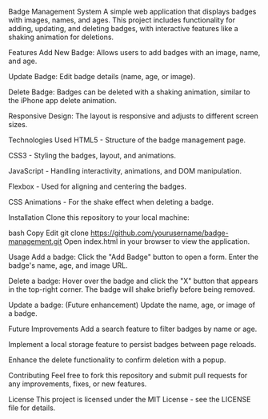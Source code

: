Badge Management System
A simple web application that displays badges with images, names, and ages. This project includes functionality for adding, updating, and deleting badges, with interactive features like a shaking animation for deletions.

Features
Add New Badge: Allows users to add badges with an image, name, and age.

Update Badge: Edit badge details (name, age, or image).

Delete Badge: Badges can be deleted with a shaking animation, similar to the iPhone app delete animation.

Responsive Design: The layout is responsive and adjusts to different screen sizes.

Technologies Used
HTML5 - Structure of the badge management page.

CSS3 - Styling the badges, layout, and animations.

JavaScript - Handling interactivity, animations, and DOM manipulation.

Flexbox - Used for aligning and centering the badges.

CSS Animations - For the shake effect when deleting a badge.

Installation
Clone this repository to your local machine:

bash
Copy
Edit
git clone https://github.com/yourusername/badge-management.git
Open index.html in your browser to view the application.

Usage
Add a badge: Click the "Add Badge" button to open a form. Enter the badge's name, age, and image URL.

Delete a badge: Hover over the badge and click the "X" button that appears in the top-right corner. The badge will shake briefly before being removed.

Update a badge: (Future enhancement) Update the name, age, or image of a badge.

Future Improvements
Add a search feature to filter badges by name or age.

Implement a local storage feature to persist badges between page reloads.

Enhance the delete functionality to confirm deletion with a popup.

Contributing
Feel free to fork this repository and submit pull requests for any improvements, fixes, or new features.

License
This project is licensed under the MIT License - see the LICENSE file for details.